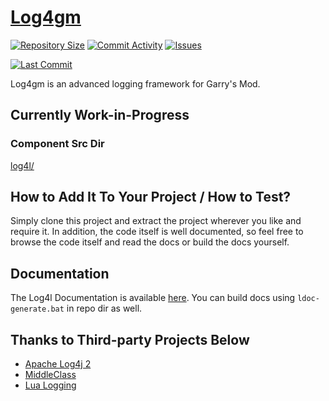 # [Log4gm](https://github.com/GrayWolf64/logging-log4l/wiki)

[![Repository Size](https://img.shields.io/github/repo-size/GrayWolf64/logging-log4l?label=Repository%20Size&style=flat-square)](https://github.com/GrayWolf64/logging-log4l/)
[![Commit Activity](https://img.shields.io/github/commit-activity/m/GrayWolf64/logging-log4l?label=Commit%20Activity&style=flat-square)](https://github.com/GrayWolf64/logging-log4l/graphs/commit-activity)
[![Issues](https://img.shields.io/github/issues/GrayWolf64/logging-log4l?style=flat-square)](https://github.com/GrayWolf64/logging-log4l/issues)

[![Last Commit](https://img.shields.io/github/last-commit/GrayWolf64/logging-log4l)](https://github.com/GrayWolf64/logging-log4l/)

Log4gm is an advanced logging framework for Garry's Mod.

## Currently Work-in-Progress

### Component Src Dir

[log4l/](https://github.com/GrayWolf64/logging-log4l/tree/main/log4l)

## How to Add It To Your Project / How to Test?

Simply clone this project and extract the project wherever you like and require it.
In addition, the code itself is well documented, so feel free to browse the code itself and read the docs or build the docs yourself.

## Documentation

The Log4l Documentation is available [here](https://github.com/GrayWolf64/logging-log4l/wiki).
You can build docs using `ldoc-generate.bat` in repo dir as well.

## Thanks to Third-party Projects Below

* [Apache Log4j 2](https://github.com/apache/logging-log4j2)
* [MiddleClass](https://github.com/kikito/middleclass)
* [Lua Logging](https://github.com/lunarmodules/lualogging/)
